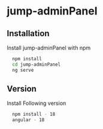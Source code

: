 # jump-adminPanel

## Installation

Install jump-adminPanel with npm

```bash
  npm install 
  cd jump-adminPanel
  ng serve
```

## Version

Install Following version

```bash
  npm install - 18 
  angular - 18
```

